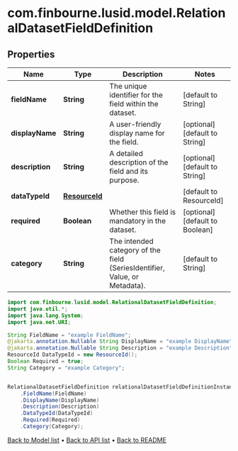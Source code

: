 # com.finbourne.lusid.model.RelationalDatasetFieldDefinition

## Properties

Name | Type | Description | Notes
------------ | ------------- | ------------- | -------------
**fieldName** | **String** | The unique identifier for the field within the dataset. | [default to String]
**displayName** | **String** | A user-friendly display name for the field. | [optional] [default to String]
**description** | **String** | A detailed description of the field and its purpose. | [optional] [default to String]
**dataTypeId** | [**ResourceId**](ResourceId.md) |  | [default to ResourceId]
**required** | **Boolean** | Whether this field is mandatory in the dataset. | [optional] [default to Boolean]
**category** | **String** | The intended category of the field (SeriesIdentifier, Value, or Metadata). | [default to String]

```java
import com.finbourne.lusid.model.RelationalDatasetFieldDefinition;
import java.util.*;
import java.lang.System;
import java.net.URI;

String FieldName = "example FieldName";
@jakarta.annotation.Nullable String DisplayName = "example DisplayName";
@jakarta.annotation.Nullable String Description = "example Description";
ResourceId DataTypeId = new ResourceId();
Boolean Required = true;
String Category = "example Category";


RelationalDatasetFieldDefinition relationalDatasetFieldDefinitionInstance = new RelationalDatasetFieldDefinition()
    .FieldName(FieldName)
    .DisplayName(DisplayName)
    .Description(Description)
    .DataTypeId(DataTypeId)
    .Required(Required)
    .Category(Category);
```


[Back to Model list](../README.md#documentation-for-models) &#8226; [Back to API list](../README.md#documentation-for-api-endpoints) &#8226; [Back to README](../README.md)
